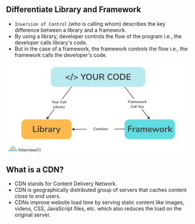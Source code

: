 ## Differentiate Library and Framework

-   `Inversion of Control` (who is calling whom) describes the key difference between a library and a framework.
-   By using a library, developer controls the flow of the program i.e., the developer calls library's code.
-   But in the case of a framework, the framework controls the flow i.e., the framework calls the developer's code.

![](./assets/library-vs-framework.png)

## What is a CDN?

-   CDN stands for Content Delivery Network.
-   CDN is geographically distributed group of servers that caches content close to end users.
-   CDNs improve website load time by serving static content like images, videos, CSS, JavaScript files, etc. which also reduces the load on the original server.
